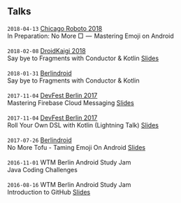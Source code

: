 <h2>Talks</h2>

`2018-04-13` [Chicago Roboto 2018](http://chicagoroboto.com/sessions/no-%E2%96%A1-%E2%80%8A-%E2%80%8A-mastering-emoji-android/)
<br/>In Preparation: No More □  —  Mastering Emoji on Android<br/><br/>
`2018-02-08` [DroidKaigi 2018](https://droidkaigi.jp/2018/)<br/>
Say bye to Fragments with Conductor & Kotlin [Slides](https://speakerdeck.com/miquelbeltran/say-bye-to-fragments-with-conductor-and-kotlin)<br/><br/>
`2018-01-31` [Berlindroid](https://www.meetup.com/de-DE/GDG-Berlin-Android/events/240633950/?eventId=240633950)<br/>
Say bye to Fragments with Conductor & Kotlin<br/><br/>
`2017-11-04` [DevFest Berlin 2017](https://2017.devfest-berlin.de/schedule/day2?sessionId=20602)<br/>
Mastering Firebase Cloud Messaging [Slides](https://speakerdeck.com/miquelbeltran/mastering-firebase-cloud-messaging)<br/><br/>
`2017-11-04` [DevFest Berlin 2017](https://2017.devfest-berlin.de/schedule/day2?sessionId=2012022)<br/>
Roll Your Own DSL with Kotlin (Lightning Talk) [Slides](https://speakerdeck.com/miquelbeltran/roll-your-own-dsl-with-kotlin-lightning-talk)<br/><br/>
`2017-07-26` [Berlindroid](https://www.meetup.com/GDG-Berlin-Android/events/239504328/)<br/>
No More Tofu - Taming Emoji On Android [Slides](https://speakerdeck.com/miquelbeltran/no-more-tofu-taming-emoji-on-android)<br/><br/>
`2016-11-01` WTM Berlin Android Study Jam<br/>
Java Coding Challenges<br/><br/>
`2016-08-16` WTM Berlin Android Study Jam<br/>
Introduction to GitHub [Slides](https://speakerdeck.com/miquelbeltran/introduction-to-github)<br/><br/>

